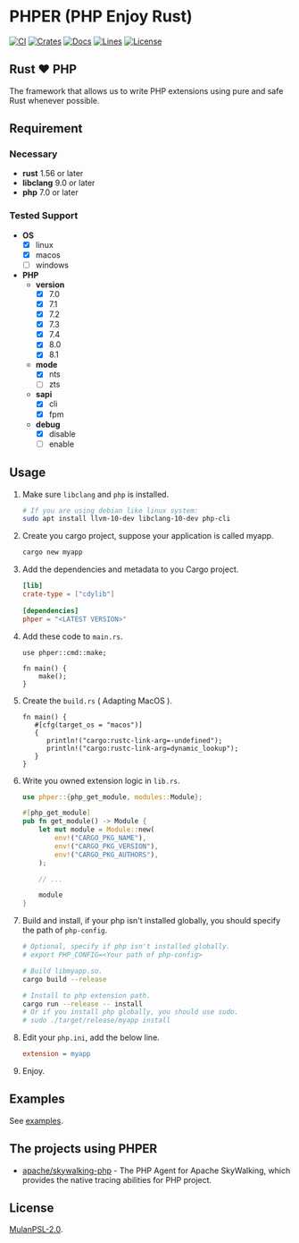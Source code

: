# PHPER (PHP Enjoy Rust)

[![CI](https://github.com/phper-framework/phper/actions/workflows/ci.yml/badge.svg)](https://github.com/phper-framework/phper/actions/workflows/ci.yml)
[![Crates](https://img.shields.io/crates/v/phper)](https://crates.io/crates/phper)
[![Docs](https://img.shields.io/docsrs/phper)](https://docs.rs/phper)
[![Lines](https://img.shields.io/tokei/lines/github/phper-framework/phper)](https://github.com/phper-framework/phper)
[![License](https://img.shields.io/crates/l/phper)](https://github.com/phper-framework/phper/blob/master/LICENSE)

## Rust ❤️ PHP

The framework that allows us to write PHP extensions using pure and safe Rust whenever possible.

## Requirement

### Necessary

- **rust** 1.56 or later
- **libclang** 9.0 or later
- **php** 7.0 or later

### Tested Support

- **OS**
  - [x] linux
  - [x] macos
  - [ ] windows
- **PHP**
  - **version**
    - [x] 7.0
    - [x] 7.1
    - [x] 7.2
    - [x] 7.3
    - [x] 7.4
    - [x] 8.0
    - [x] 8.1
  - **mode**
    - [x] nts
    - [ ] zts
  - **sapi**
    - [x] cli
    - [x] fpm
  - **debug**
    - [x] disable
    - [ ] enable

## Usage

1. Make sure `libclang` and `php` is installed.

   ```bash
   # If you are using debian like linux system:
   sudo apt install llvm-10-dev libclang-10-dev php-cli
   ```

1. Create you cargo project, suppose your application is called myapp.

   ```bash
   cargo new myapp
   ```

1. Add the dependencies and metadata to you Cargo project.

   ```toml
   [lib]
   crate-type = ["cdylib"]
 
   [dependencies]
   phper = "<LATEST VERSION>"
   ```

1. Add these code to `main.rs`.

   ```rust,no_run
   use phper::cmd::make;
   
   fn main() {
       make();
   }
   ```

1. Create the `build.rs` ( Adapting MacOS ).

   ```rust,no_run
   fn main() {
      #[cfg(target_os = "macos")]
      {
         println!("cargo:rustc-link-arg=-undefined");
         println!("cargo:rustc-link-arg=dynamic_lookup");
      }
   }
   ```

1. Write you owned extension logic in `lib.rs`.

   ```rust
   use phper::{php_get_module, modules::Module};
   
   #[php_get_module]
   pub fn get_module() -> Module {
       let mut module = Module::new(
           env!("CARGO_PKG_NAME"),
           env!("CARGO_PKG_VERSION"),
           env!("CARGO_PKG_AUTHORS"),
       );
   
       // ...
   
       module
   }
   ```

1. Build and install, if your php isn't installed globally, you should specify the path of `php-config`.

   ```bash
   # Optional, specify if php isn't installed globally.
   # export PHP_CONFIG=<Your path of php-config>
   
   # Build libmyapp.so.
   cargo build --release
   
   # Install to php extension path.
   cargo run --release -- install
   # Or if you install php globally, you should use sudo.
   # sudo ./target/release/myapp install
   
   ```

1. Edit your `php.ini`, add the below line.

   ```ini
   extension = myapp
   ```

1. Enjoy.

## Examples

See [examples](https://github.com/phper-framework/phper/tree/master/examples).

## The projects using PHPER

- [apache/skywalking-php](https://github.com/apache/skywalking-php) - The PHP Agent for Apache SkyWalking, which provides the native tracing abilities for PHP project.

## License

[MulanPSL-2.0](https://github.com/phper-framework/phper/blob/master/LICENSE).
